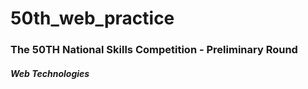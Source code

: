 # 50th_web_practice
### The 50TH National Skills Competition - Preliminary Round
##### Web Technologies
